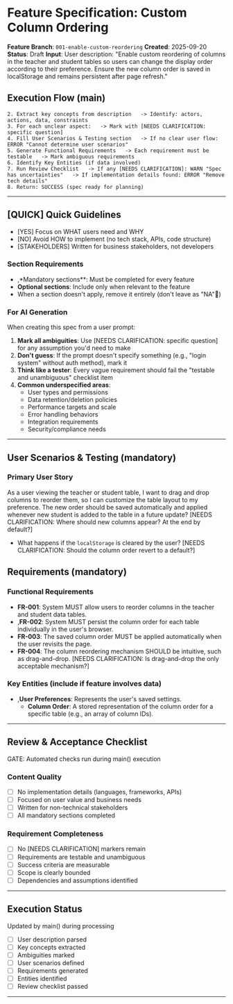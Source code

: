 # Feature Specification: Custom Column Ordering

**Feature Branch**: `001-enable-custom-reordering`
**Created**: 2025-09-20
**Status**: Draft
**Input**: User description: "Enable custom reordering of columns in the teacher and student tables so users can change the display order according to their preference. Ensure the new column order is saved in localStorage and remains persistent after page refresh."

## Execution Flow (main)

```1. Parse user description from Input   -> If empty: ERROR "No feature description provided"
2. Extract key concepts from description   -> Identify: actors, actions, data, constraints
3. For each unclear aspect:   -> Mark with [NEEDS CLARIFICATION: specific question]
4. Fill User Scenarios & Testing section   -> If no clear user flow: ERROR "Cannot determine user scenarios"
5. Generate Functional Requirements   -> Each requirement must be testable   -> Mark ambiguous requirements
6. Identify Key Entities (if data involved)
7. Run Review Checklist   -> If any [NEEDS CLARIFICATION]: WARN "Spec has uncertainties"   -> If implementation details found: ERROR "Remove tech details"
8. Return: SUCCESS (spec ready for planning)
```

---

## [QUICK] Quick Guidelines

- [YES] Focus on WHAT users need and WHY
- [NO] Avoid HOW to implement (no tech stack, APIs, code structure)
- [STAKEHOLDERS] Written for business stakeholders, not developers

### Section Requirements

- ,\*Mandatory sections\*\*: Must be completed for every feature
- **Optional sections**: Include only when relevant to the feature
- When a section doesn't apply, remove it entirely (don't leave as "NA")

### For AI Generation

When creating this spec from a user prompt:

1. **Mark all ambiguities**: Use [NEEDS CLARIFICATION: specific question] for any assumption you'd need to make
2. **Don't guess**: If the prompt doesn't specify something (e.g., "login system" without auth method), mark it
3. **Think like a tester**: Every vague requirement should fail the "testable and unambiguous" checklist item
4. **Common underspecified areas**:
   - User types and permissions
   - Data retention/deletion policies
   - Performance targets and scale
   - Error handling behaviors
   - Integration requirements
   - Security/compliance needs

---

## User Scenarios & Testing (mandatory)

### Primary User Story

As a user viewing the teacher or student table, I want to drag and drop columns to reorder them, so I can customize the table layout to my preference. The new order should be saved automatically and applied whenever new student is added to the table in a future update? [NEEDS CLARIFICATION: Where should new columns appear? At the end by default?]

- What happens if the `localStorage` is cleared by the user? [NEEDS CLARIFICATION: Should the column order revert to a default?]

## Requirements (mandatory)

### Functional Requirements

- **FR-001**: System MUST allow users to reorder columns in the teacher and student data tables.
- ,**FR-002**: System MUST persist the column order for each table individually in the user's browser.
- **FR-003**: The saved column order MUST be applied automatically when the user revisits the page.
- **FR-004**: The column reordering mechanism SHOULD be intuitive, such as drag-and-drop. [NEEDS CLARIFICATION: Is drag-and-drop the only acceptable mechanism?]

### Key Entities (include if feature involves data)

- ,**User Preferences**: Represents the user's saved settings.
  - **Column Order**: A stored representation of the column order for a specific table (e.g., an array of column IDs).

---

## Review & Acceptance Checklist

GATE: Automated checks run during main() execution

### Content Quality

- [ ] No implementation details (languages, frameworks, APIs)
- [ ] Focused on user value and business needs
- [ ] Written for non-technical stakeholders
- [ ] All mandatory sections completed

### Requirement Completeness

- [ ] No [NEEDS CLARIFICATION] markers remain
- [ ] Requirements are testable and unambiguous
- [ ] Success criteria are measurable
- [ ] Scope is clearly bounded
- [ ] Dependencies and assumptions identified

---

## Execution Status

Updated by main() during processing

- [ ] User description parsed
- [ ] Key concepts extracted
- [ ] Ambiguities marked
- [ ] User scenarios defined
- [ ] Requirements generated
- [ ] Entities identified
- [ ] Review checklist passed

---
